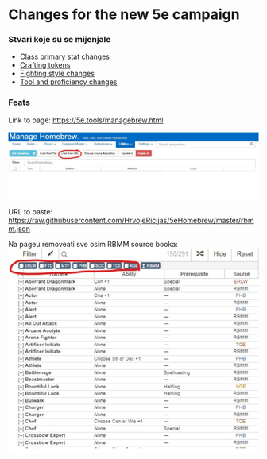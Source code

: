 # Changes for the new 5e campaign

### Stvari koje su se mijenjale
- [Class primary stat changes](https://github.com/HrvojeRicijas/5eHomebrew/blob/master/ClassPrimaryStats.pdf?raw=true) 
- [Crafting tokens](https://github.com/HrvojeRicijas/5eHomebrew/blob/master/CraftingTokens.pdf?raw=true) 
- [Fighting style changes](https://github.com/HrvojeRicijas/5eHomebrew/blob/master/FightingStyles.pdf?raw=true) 
- [Tool and proficiency changes](https://github.com/HrvojeRicijas/5eHomebrew/blob/master/ToolsAndProficiencies.pdf?raw=true) 

### Feats
Link to page:
https://5e.tools/managebrew.html

![alt text](https://github.com/HrvojeRicijas/5eHomebrew/blob/master/homebrew.jpg?raw=true)

URL to paste:
https://raw.githubusercontent.com/HrvojeRicijas/5eHomebrew/master/rbmm.json

Na pageu removeati sve osim RBMM source booka:
![alt text](https://github.com/HrvojeRicijas/5eHomebrew/blob/master/removeBooks.jpg?raw=true)